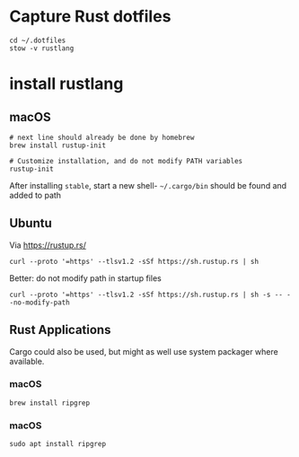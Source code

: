 Capture Rust dotfiles
=====================

```
cd ~/.dotfiles
stow -v rustlang
```

install rustlang
=====================

macOS
-----

```
# next line should already be done by homebrew
brew install rustup-init

# Customize installation, and do not modify PATH variables
rustup-init
```

After installing `stable`, start a new shell- `~/.cargo/bin` should be found and added to path


Ubuntu
------

Via https://rustup.rs/

```shell
curl --proto '=https' --tlsv1.2 -sSf https://sh.rustup.rs | sh
```

Better: do not modify path in startup files

```shell
curl --proto '=https' --tlsv1.2 -sSf https://sh.rustup.rs | sh -s -- --no-modify-path
```

## Rust Applications

Cargo could also be used, but might as well use system packager where available.

### macOS

```shell
brew install ripgrep
```

### macOS

```shell
sudo apt install ripgrep
```